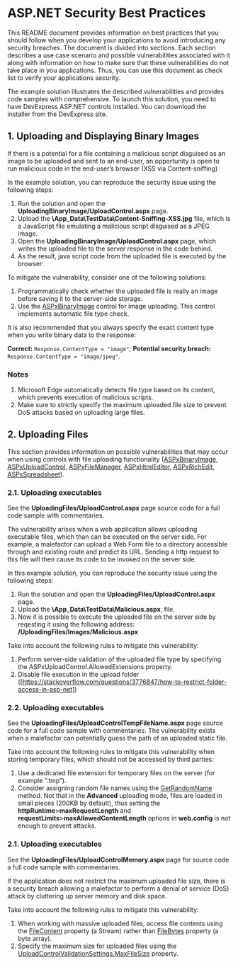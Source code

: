 # ASP.NET Security Best Practices

This README document provides information on best practices that you should follow when you develop your applications to avoid introducing any security breaches. The document is divided into sections. Each section describes a use case scenario and possible vulnerabilities associated with it along with information on how to make sure that these vulnerabilities do not take place in you applications. Thus, you can use this document as check list to verify your applications security.

The example solution illustrates the described vulnerabilities and provides code samples with comprehensive. To launch this solution, you need to have DevExpress ASP.NET controls installed. You can download the installer from the DevExpress site.

## 1. Uploading and Displaying Binary Images

If there is a potential for a file containing a malicious script disguised as an image to be uploaded and sent to an end-user, an opportunity is open to run malicious code in the end-user’s browser (XSS via Content-sniffing)

In the example solution, you can reproduce the security issue using the following steps:

1. Run the solution and open the **UploadingBinaryImage/UploadControl.aspx** page.
2. Upload the **\App_Data\TestData\Content-Sniffing-XSS.jpg** file, which is a JavaScript file emulating a malicious script disguised as a JPEG image.
3. Open the **UploadingBinaryImage/UploadControl.aspx** page, which writes the uploaded file to the server response in the code behind.
4. As the result, java script code from the uploaded file is executed by the browser:

To mitigate the vulnerability, consider one of the following solutions:

1.	Programmatically check whether the uploaded file is really an image before saving it to the server-side storage.
2.	Use the [ASPxBinaryImage](https://documentation.devexpress.com/AspNet/11624/ASP-NET-WebForms-Controls/Data-Editors/Editor-Types/ASPxBinaryImage/Overview/ASPxBinaryImage-Overview) control for image uploading. This control implements automatic file type check.

It is also recommended that you always specify the exact content type when you write binary data to the response:

**Correct:** `Response.ContentType = "image"`;
**Potential security breach:** `Response.ContentType = "image/jpeg"`.

### Notes
1. Microsoft Edge automatically detects file type based on its content, which prevents execution of malicious scripts.
2. Make sure to strictly specify the maximum uploaded file size to prevent DoS attacks based on uploading large files.



## 2. Uploading Files
This section provides information on possible vulnerabilities that may occur when using controls with file uploading functionality ([ASPxBinaryImage](https://documentation.devexpress.com/AspNet/11624/ASP-NET-WebForms-Controls/Data-Editors/Editor-Types/ASPxBinaryImage/Overview/ASPxBinaryImage-Overview), [ASPxUploadControl](https://documentation.devexpress.com/AspNet/4040/ASP-NET-WebForms-Controls/File-Management/File-Upload/Overview/ASPxUploadControl-Overview), [ASPxFileManager](https://documentation.devexpress.com/AspNet/9030/ASP-NET-WebForms-Controls/File-Management/File-Manager/Overview/ASPxFileManager-Overview), [ASPxHtmlEditor](https://documentation.devexpress.com/AspNet/4024/ASP-NET-WebForms-Controls/HTML-Editor), [ASPxRichEdit](https://documentation.devexpress.com/AspNet/17721/ASP-NET-WebForms-Controls/Rich-Text-Editor), [ASPxSpreadsheet](https://documentation.devexpress.com/AspNet/16157/ASP-NET-WebForms-Controls/Spreadsheet)).

### 2.1. Uploading executables
See the **UploadingFiles/UploadControl.aspx** page source code for a full code sample with commentaries.

The vulnerability arises when a web application allows uploading executable files, which than can be executed on the server side. For example, a malefactor can upload a Web Form file to a directory accessible through and existing route and predict its URL. Sending a http request to this file will then cause its code to be invoked on the server side.

In this example solution, you can reproduce the security issue using the following steps:

1. Run the solution and open the **UploadingFiles/UploadControl.aspx** page.
2. Upload the **\App_Data\TestData\Malicious.aspx**, file.
3. Now it is possible to execute the uploaded file on the server side by reqesting it using the following address: **/UploadingFiles/Images/Malicious.aspx**

Take into account the following rules to mitigate this vulnerability:

1. Perform server-side validation of the uploaded file type by specifying the ASPxUploadControl.AllowedExtensions property.
2. Disable file execution in the upload folder ([https://stackoverflow.com/questions/3776847/how-to-restrict-folder-access-in-asp-net])

### 2.2. Uploading executables
See the **UploadingFiles/UploadControlTempFileName.aspx** page source code for a full code sample with commentaries. The vulnerability exists when a malefactor can potentially guess the path of an uploaded static file.

Take into account the following rules to mitigate this vulnerability when storing temporary files, which should not be accessed by third parties:

1. Use a dedicated file extension for temporary files on the server (for example “.tmp”). 
2. Consider assigning random file names using the [GetRandomName](https://msdn.microsoft.com/en-us/library/system.io.path.getrandomfilename(v=vs.110).aspx) method. Not that in the **Advanced** uploading mode, files are loaded in small pieces (200KB by default), thus setting the **httpRuntime**>**maxRequestLength** and **requestLimits**>**maxAllowedContentLength** options in **web.config** is not enough to prevent attacks.

### 2.1. Uploading executables
See the **UploadingFiles/UploadControlMemory.aspx** page for source code a full code sample with commentaries.

If the application does not restrict the maximum uploaded file size, there is a security breach allowing a malefactor to perform a denial of service (DoS) attack by cluttering up server memory and disk space.

Take into account the following rules to mitigate this vulnerability:

1. When working with massive uploaded files, access file contents using the [FileContent](http://help.devexpress.com/#AspNet/DevExpressWebUploadedFile_FileContenttopic) property (a Stream) rather than [FileBytes](http://help.devexpress.com/#AspNet/DevExpressWebUploadedFile_FileBytestopic) property (a byte array).
2. Specify the maximum size for uploaded files using the [UploadControlValidationSettings.MaxFileSize](http://help.devexpress.com/#AspNet/DevExpressWebUploadControlValidationSettings_MaxFileSizetopic) property.





























